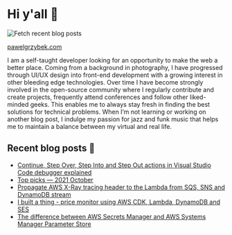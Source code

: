 # Hi y'all 👋

![Fetch recent blog posts](https://github.com/pawelgrzybek/pawelgrzybek/workflows/Fetch%20recent%20blog%20posts/badge.svg)

[pawelgrzybek.com](https://pawelgrzybek.com)

I am a self-taught developer looking for an opportunity to make the web a better place. Coming from a background in photography, I have progressed through UI/UX design into front-end development with a growing interest in other bleeding edge technologies. Over time I have become strongly involved in the open-source community where I regularly contribute and create projects, frequently attend conferences and follow other liked-minded geeks. This enables me to always stay fresh in finding the best solutions for technical problems. When I’m not learning or working on another blog post, I indulge my passion for jazz and funk music that helps me to maintain a balance between my virtual and real life.

## Recent blog posts 📝

<!-- FEED-START -->
- [Continue, Step Over, Step Into and Step Out actions in Visual Studio Code debugger explained](https://pawelgrzybek.com/continue-step-over-step-into-and-step-out-actions-in-visual-studio-code-debugger-explained/)
- [Top picks — 2021 October](https://pawelgrzybek.com/top-picks-2021-october/)
- [Propagate AWS X-Ray tracing header to the Lambda from SQS, SNS and DynamoDB stream](https://pawelgrzybek.com/propagate-aws-x-ray-tracing-header-to-the-lambda-from-sqs-sns-and-dynamodb-stream/)
- [I built a thing - price monitor using AWS CDK, Lambda, DynamoDB and SES](https://pawelgrzybek.com/i-built-a-thing-price-monitor-using-aws-cdk-lambda-dynamodb-and-ses/)
- [The difference between AWS Secrets Manager and AWS Systems Manager Parameter Store](https://pawelgrzybek.com/the-difference-between-aws-secrets-manager-and-aws-systems-manager-parameter-store/)
<!-- FEED-END -->